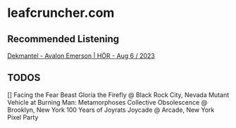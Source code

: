 leafcruncher.com
================

Recommended Listening
---------------------

[Dekmantel - Avalon Emerson | HÖR - Aug 6 / 2023](https://www.youtube.com/watch?v=r6Ve47lJ-PA)

TODOS
-----

[] Facing the Fear Beast
Gloria the Firefly @ Black Rock City, Nevada
Mutant Vehicle at Burning Man: Metamorphoses
Collective Obsolescence @ Brooklyn, New York
100 Years of Joyrats
Joycade @ Arcade, New York
Pixel Party
